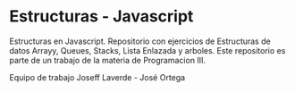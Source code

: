 # Estructuras - Javascript

Estructuras en Javascript. Repositorio con ejercicios de Estructuras de datos Arrayy, Queues, Stacks, Lista Enlazada y arboles. Este repositorio es parte de un trabajo de la materia de Programacion III.

Equipo de trabajo
Joseff Laverde - José Ortega

